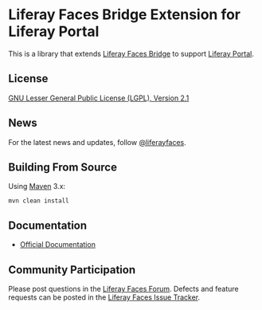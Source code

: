 # Liferay Faces Bridge Extension for Liferay Portal

This is a library that extends
[Liferay Faces Bridge](https://liferay.dev/-/faces) to support [Liferay Portal](https://liferay.dev/-/portal).

## License

[GNU Lesser General Public License (LGPL), Version 2.1](http://www.gnu.org/licenses/old-licenses/lgpl-2.1.txt)

## News

For the latest news and updates, follow [@liferayfaces](https://twitter.com/liferayfaces).

## Building From Source

Using [Maven](https://maven.apache.org/) 3.x:

	mvn clean install

## Documentation

* [Official Documentation](http://www.liferay.com/community/liferay-projects/liferay-faces/documentation)

## Community Participation

Please post questions in the [Liferay Faces Forum](https://liferay.dev/ask/questions/tag/jsf).
Defects and feature requests can be posted in the [Liferay Faces Issue Tracker](http://issues.liferay.com/browse/FACES).